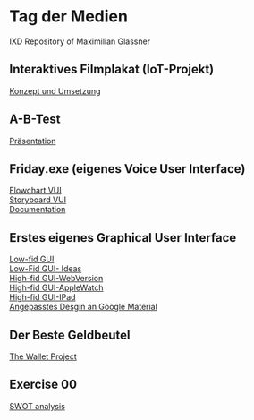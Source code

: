 # Tag der Medien 
IXD Repository of Maximilian Glassner

## Interaktives Filmplakat (IoT-Projekt)
[Konzept und Umsetzung](/task9.md)
## A-B-Test
[Präsentation](/ABtest.pdf)
## Friday.exe (eigenes Voice User Interface)
[Flowchart VUI](/VUI.png) <br />
[Storyboard VUI](/storyboard_vui.jpg) <br />
[Documentation](/task6.md)
## Erstes eigenes Graphical User Interface
[Low-fid GUI](/gui.jpeg) <br />
[Low-Fid GUI- Ideas](/gui2.jpg) <br />
[High-fid GUI-WebVersion](https://xd.adobe.com/view/342483f4-6632-402c-ad3a-43804f2489fb-6177/) <br />
[High-fid GUI-AppleWatch](https://xd.adobe.com/view/01439293-c2c7-43f3-9799-acd02f449097-5410/)<br />
[High-fid GUI-IPad](https://xd.adobe.com/view/2a35c897-11da-4cd1-8589-12529171c68f-7f66/) <br />
[Angepasstes Desgin an Google Material](https://xd.adobe.com/view/d5ea987f-5a21-47aa-8af7-1cbdf5db0c44-80b9/)


## Der Beste Geldbeutel
[The Wallet Project](/task01.pdf)

## Exercise 00 
[SWOT analysis](/swot.jpg) <br /> 
